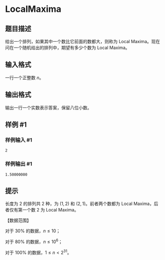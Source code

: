 # LocalMaxima

## 题目描述

给出一个排列，如果其中一个数比它前面的数都大，则称为 Local Maxima。现在问在一个随机给出的排列中，期望有多少个数为 Local Maxima。

## 输入格式

一行一个正整数 $n$。


## 输出格式

输出一行一个实数表示答案，保留八位小数。

## 样例 #1

### 样例输入 #1
```
2
```

### 样例输出 #1

```
1.50000000
```

## 提示

长度为 $2$ 的排列共 $2$ 种，为 $(1,2)$ 和 $(2,1)$。前者两个数都为 Local Maxima，后者仅有第一个数 $2$ 为 Local Maxima。


【数据范围】  

对于 $30\%$ 的数据，$n \leq 10$；

对于 $80\%$ 的数据，$n \leq 10^6$；

对于 $100\%$ 的数据，$1\leq n < 2^{31}$。

